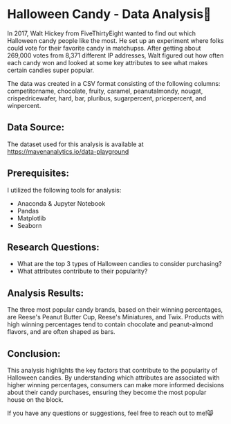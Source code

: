 # Halloween Candy - Data Analysis🍬

In 2017, Walt Hickey from FiveThirtyEight wanted to find out which Halloween candy people like the most. He set up an experiment where folks could vote for their favorite candy in matchupss. After getting about 269,000 votes from 8,371 different IP addresses, Walt figured out how often each candy won and looked at some key attributes to see what makes certain candies super popular.

The data was created in a CSV format consisting of the following columns: competitorname, chocolate, fruity, caramel, peanutalmondy, nougat, crispedricewafer, hard, bar, pluribus, sugarpercent, pricepercent, and winpercent.

## Data Source:
The dataset used for this analysis is available at https://mavenanalytics.io/data-playground

## Prerequisites:
I utilized the following tools for analysis:
* Anaconda & Jupyter Notebook
* Pandas
* Matplotlib
* Seaborn

## Research Questions:
* What are the top 3 types of Halloween candies to consider purchasing?
* What attributes contribute to their popularity?

## Analysis Results:
The three most popular candy brands, based on their winning percentages, are Reese's Peanut Butter Cup, Reese's Miniatures, and Twix. Products with high winning percentages tend to contain chocolate and peanut-almond flavors, and are often shaped as bars.

## Conclusion:
This analysis highlights the key factors that contribute to the popularity of Halloween candies. By understanding which attributes are associated with higher winning percentages, consumers can make more informed decisions about their candy purchases, ensuring they become the most popular house on the block.

If you have any questions or suggestions, feel free to reach out to me!😸
